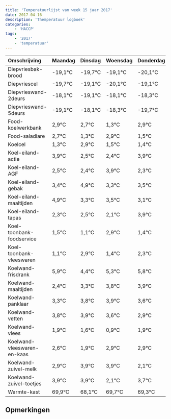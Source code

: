 ```yaml
---
title: 'Temperatuurlijst van week 15 jaar 2017'
date: 2017-04-16
description: 'Themperatuur logboek'
categories:
    - 'HACCP'
tags:
    - '2017'
    - 'temperatuur'
---
```

|Omschrijving|Maandag|Dinsdag|Woensdag|Donderdag|Vrijdag|Zaterdag|Zondag|
|:---|:---|:---|:---|:---|:---|:---|:---|
|Diepvriesbak-brood|-19,1°C|-19,7°C|-19,1°C|-20,1°C|-19,1°C|-19,3°C|-20,7°C|
|Diepvriescel|-19,7°C|-19,1°C|-20,1°C|-19,1°C|-19,3°C|-20,7°C|-19,1°C|
|Diepvrieswand-2deurs|-18,1°C|-19,1°C|-18,1°C|-18,3°C|-19,7°C|-18,1°C|-19,5°C|
|Diepvrieswand-5deurs|-19,1°C|-18,1°C|-18,3°C|-19,7°C|-18,1°C|-19,5°C|-19,6°C|
|Food-koelwerkbank|2,9°C|2,7°C|1,3°C|2,9°C|1,5°C|1,4°C|2,9°C|
|Food-saladiare|2,7°C|1,3°C|2,9°C|1,5°C|1,4°C|2,9°C|1,3°C|
|Koelcel|1,3°C|2,9°C|1,5°C|1,4°C|2,9°C|1,3°C|1,5°C|
|Koel-eiland-actie|3,9°C|2,5°C|2,4°C|3,9°C|2,3°C|2,5°C|2,1°C|
|Koel-eiland-AGF|2,5°C|2,4°C|3,9°C|2,3°C|2,5°C|2,1°C|3,9°C|
|Koel-eiland-gebak|3,4°C|4,9°C|3,3°C|3,5°C|3,1°C|4,9°C|3,4°C|
|Koel-eiland-maaltijden|4,9°C|3,3°C|3,5°C|3,1°C|4,9°C|3,4°C|4,3°C|
|Koel-eiland-tapas|2,3°C|2,5°C|2,1°C|3,9°C|2,4°C|3,3°C|3,8°C|
|Koel-toonbank-foodservice|1,5°C|1,1°C|2,9°C|1,4°C|2,3°C|2,8°C|2,9°C|
|Koel-toonbank-vleeswaren|1,1°C|2,9°C|1,4°C|2,3°C|2,8°C|2,9°C|2,6°C|
|Koelwand-frisdrank|5,9°C|4,4°C|5,3°C|5,8°C|5,9°C|5,6°C|4,9°C|
|Koelwand-maaltijden|2,4°C|3,3°C|3,8°C|3,9°C|3,6°C|2,9°C|3,9°C|
|Koelwand-panklaar|3,3°C|3,8°C|3,9°C|3,6°C|2,9°C|3,9°C|3,9°C|
|Koelwand-vetten|3,8°C|3,9°C|3,6°C|2,9°C|3,9°C|3,9°C|2,1°C|
|Koelwand-vlees|1,9°C|1,6°C|0,9°C|1,9°C|1,9°C|0,1°C|1,7°C|
|Koelwand-vleeswaren-en-kaas|2,6°C|1,9°C|2,9°C|2,9°C|1,1°C|2,7°C|2,3°C|
|Koelwand-zuivel-melk|2,9°C|3,9°C|3,9°C|2,1°C|3,7°C|3,3°C|2,3°C|
|Koelwand-zuivel-toetjes|3,9°C|3,9°C|2,1°C|3,7°C|3,3°C|2,3°C|3,2°C|
|Warmte-kast|69,9°C|68,1°C|69,7°C|69,3°C|68,3°C|69,2°C|69,9°C|

## Opmerkingen


